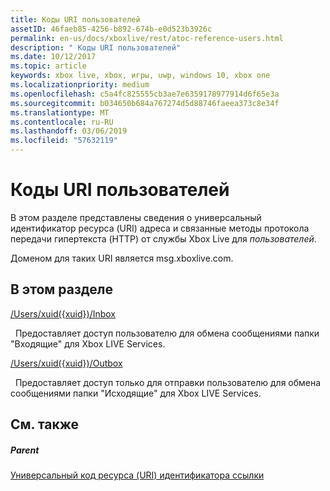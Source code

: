 ```yaml
---
title: Коды URI пользователей
assetID: 46faeb85-4256-b892-674b-e0d523b3926c
permalink: en-us/docs/xboxlive/rest/atoc-reference-users.html
description: " Коды URI пользователей"
ms.date: 10/12/2017
ms.topic: article
keywords: xbox live, xbox, игры, uwp, windows 10, xbox one
ms.localizationpriority: medium
ms.openlocfilehash: c5a4fc825555cb3ae7e6359178977914d6f65e3a
ms.sourcegitcommit: b034650b684a767274d5d88746faeea373c8e34f
ms.translationtype: MT
ms.contentlocale: ru-RU
ms.lasthandoff: 03/06/2019
ms.locfileid: "57632119"
---
```

# <a name="users-uris"></a>Коды URI пользователей
 
В этом разделе представлены сведения о универсальный идентификатор ресурса (URI) адреса и связанные методы протокола передачи гипертекста (HTTP) от службы Xbox Live для *пользователей*.
 
Доменом для таких URI является msg.xboxlive.com.
 
<a id="ID4EFB"></a>

 
## <a name="in-this-section"></a>В этом разделе

[/Users/xuid({xuid})/Inbox](uri-usersxuidinbox.md)

&nbsp;&nbsp;Предоставляет доступ пользователю для обмена сообщениями папки "Входящие" для Xbox LIVE Services. 

[/Users/xuid({xuid})/Outbox](uri-usersxuidoutbox.md)

&nbsp;&nbsp;Предоставляет доступ только для отправки пользователю для обмена сообщениями папки "Исходящие" для Xbox LIVE Services. 
 
<a id="ID4EOB"></a>

 
## <a name="see-also"></a>См. также
 
<a id="ID4EQB"></a>

 
##### <a name="parent"></a>Parent 

[Универсальный код ресурса (URI) идентификатора ссылки](../atoc-xboxlivews-reference-uris.md)

   